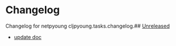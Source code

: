 # Changelog

Changelog for netpyoung cljpyoung.tasks.changelog.## [Unreleased]()
- [update doc](https://github.com/netpyoung/cljpyoung.tasks.changelog/commit/527f376a8ed5b08)
   
  